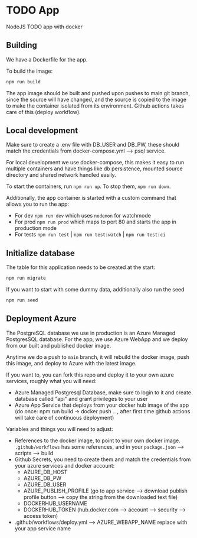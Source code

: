 # TODO App

NodeJS TODO app with docker

## Building

We have a Dockerfile for the app.

To build the image:

```sh
npm run build
```

The app image should be built and pushed upon pushes to main git branch, since the source will have changed, and the source is copied to the image to make the container isolated from its environment. Github actions takes care of this (deploy workflow).

## Local development

Make sure to create a .env file with DB_USER and DB_PW, these should match the credentials from docker-compose.yml --> psql service.

For local development we use docker-compose, this makes it easy to run multiple containers and have things like db persistence, mounted source directory and shared network handled easily.

To start the containers, run `npm run up`. To stop them, `npm run down`.

Additionally, the app container is started with a custom command that allows you to run the app:

- For dev `npm run dev` which uses `nodemon` for watchmode
- For prod `npm run prod` which maps to port 80 and starts the app in production mode
- For tests `npm run test` | `npm run test:watch` | `npm run test:ci`

## Initialize database

The table for this application needs to be created at the start:

```sh
npm run migrate
```

If you want to start with some dummy data, additionally also run the seed

```sh
npm run seed
```

## Deployment Azure

The PostgreSQL database we use in production is an Azure Managed PostgresSQL database.
For the app, we use Azure WebApp and we deploy from our built and published docker image.

Anytime we do a push to `main` branch, it will rebuild the docker image, push this image, and deploy to Azure with the latest image.

If you want to, you can fork this repo and deploy it to your own azure services, roughly what you will need:

- Azure Managed Postgresql Database, make sure to login to it and create database called "api" and grant privileges to your user
- Azure App Service that deploys from your docker hub image of the app (do once: npm run build -> docker push .. , after first time github actions will take care of continuous deployment)

Variables and things you will need to adjust:

- References to the docker image, to point to your own docker image. `.github/workflows` has some references, and in your `package.json` --> scripts --> build
- Github Secrets, you need to create them and match the credentials from your azure services and docker account:
  - AZURE_DB_HOST
  - AZURE_DB_PW
  - AZURE_DB_USER
  - AZURE_PUBLISH_PROFILE  (go to app service --> download publish profile button --> copy the string from the downloaded text file)
  - DOCKERHUB_USERNAME
  - DOCKERHUB_TOKEN (hub.docker.com --> account --> security --> access token)
- .github/workflows/deploy.yml --> AZURE_WEBAPP_NAME replace with your app service name
